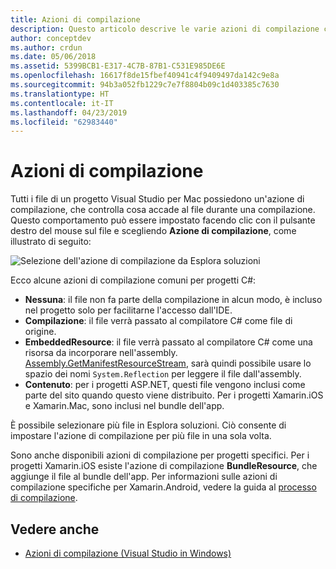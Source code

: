 ```yaml
---
title: Azioni di compilazione
description: Questo articolo descrive le varie azioni di compilazione che possono essere usate per i progetti C#
author: conceptdev
ms.author: crdun
ms.date: 05/06/2018
ms.assetid: 5399BCB1-E317-4C7B-87B1-C531E985DE6E
ms.openlocfilehash: 16617f8de15fbef40941c4f9409497da142c9e8a
ms.sourcegitcommit: 94b3a052fb1229c7e7f8804b09c1d403385c7630
ms.translationtype: HT
ms.contentlocale: it-IT
ms.lasthandoff: 04/23/2019
ms.locfileid: "62983440"
---
```

# <a name="build-actions"></a>Azioni di compilazione

Tutti i file di un progetto Visual Studio per Mac possiedono un'azione di compilazione, che controlla cosa accade al file durante una compilazione. Questo comportamento può essere impostato facendo clic con il pulsante destro del mouse sul file e scegliendo **Azione di compilazione**, come illustrato di seguito:

![Selezione dell'azione di compilazione da Esplora soluzioni](media/projects-and-solutions-image1.png)

Ecco alcune azioni di compilazione comuni per progetti C#:

* **Nessuna**: il file non fa parte della compilazione in alcun modo, è incluso nel progetto solo per facilitarne l'accesso dall'IDE.
* **Compilazione**: il file verrà passato al compilatore C# come file di origine.
* **EmbeddedResource**: il file verrà passato al compilatore C# come una risorsa da incorporare nell'assembly. [Assembly.GetManifestResourceStream](https://docs.microsoft.com/dotnet/api/system.reflection.assembly.getmanifestresourcestream), sarà quindi possibile usare lo spazio dei nomi `System.Reflection` per leggere il file dall'assembly.
* **Contenuto**: per i progetti ASP.NET, questi file vengono inclusi come parte del sito quando questo viene distribuito. Per i progetti Xamarin.iOS e Xamarin.Mac, sono inclusi nel bundle dell'app.

È possibile selezionare più file in Esplora soluzioni. Ciò consente di impostare l'azione di compilazione per più file in una sola volta.

Sono anche disponibili azioni di compilazione per progetti specifici. Per i progetti Xamarin.iOS esiste l'azione di compilazione **BundleResource**, che aggiunge il file al bundle dell'app. Per informazioni sulle azioni di compilazione specifiche per Xamarin.Android, vedere la guida al [processo di compilazione](/xamarin/android/deploy-test/building-apps/build-process#Build_Actions).

## <a name="see-also"></a>Vedere anche

- [Azioni di compilazione (Visual Studio in Windows)](/visualstudio/ide/build-actions)